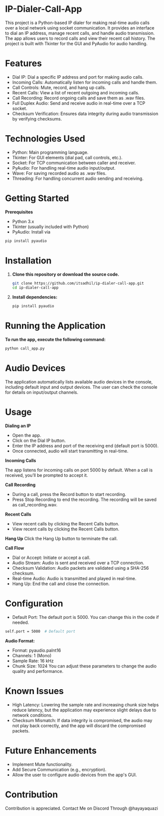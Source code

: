 # IP-Dialer-Call-App
This project is a Python-based IP dialer for making real-time audio calls over a local network using socket communication. It provides an interface to dial an IP address, manage recent calls, and handle audio transmission. The app allows users to record calls and view their recent call history. The project is built with Tkinter for the GUI and PyAudio for audio handling.

# Features
- Dial IP: Dial a specific IP address and port for making audio calls.
- Incoming Calls: Automatically listen for incoming calls and handle them.
- Call Controls: Mute, record, and hang up calls.
- Recent Calls: View a list of recent outgoing and incoming calls.
- Call Recording: Record ongoing calls and save them as .wav files.
- Full Duplex Audio: Send and receive audio in real-time over a TCP socket.
- Checksum Verification: Ensures data integrity during audio transmission by verifying checksums.

# Technologies Used
- Python: Main programming language.
- Tkinter: For GUI elements (dial pad, call controls, etc.).
- Socket: For TCP communication between caller and receiver.
- PyAudio: For handling real-time audio input/output.
- Wave: For saving recorded audio as .wav files.
- Threading: For handling concurrent audio sending and receiving.

# Getting Started

**Prerequisites**

- Python 3.x
- Tkinter (usually included with Python)
- PyAudio: Install via

```bash
pip install pyaudio
```

# Installation

1.  **Clone this repository or download the source code.**

    ```bash
    git clone https://github.com/itsadhil/ip-dialer-call-app.git
    cd ip-dialer-call-app

3.  **Install dependencies:**

    ```bash
    pip install pyaudio

# Running the Application

**To run the app, execute the following command:**
```bash
python call_app.py
```

# Audio Devices

The application automatically lists available audio devices in the console, including default input and output devices. The user can check the console for details on input/output channels.

# Usage

**Dialing an IP**
- Open the app.
- Click on the Dial IP button.
- Enter the IP address and port of the receiving end (default port is 5000).
- Once connected, audio will start transmitting in real-time.

**Incoming Calls**

The app listens for incoming calls on port 5000 by default. When a call is received, you’ll be prompted to accept it.

**Call Recording**
- During a call, press the Record button to start recording.
- Press Stop Recording to end the recording. The recording will be saved as call_recording.wav.

**Recent Calls**
- View recent calls by clicking the Recent Calls button.
- View recent calls by clicking the Recent Calls button.

**Hang Up**
Click the Hang Up button to terminate the call.

**Call Flow**
- Dial or Accept: Initiate or accept a call.
- Audio Stream: Audio is sent and received over a TCP connection.
- Checksum Validation: Audio packets are validated using a SHA-256 checksum.
- Real-time Audio: Audio is transmitted and played in real-time.
- Hang Up: End the call and close the connection.

# Configuration
- Default Port: The default port is 5000. You can change this in the code if needed.
 ```bash
 self.port = 5000  # Default port
 ```
**Audio Format:**
- Format: pyaudio.paInt16
- Channels: 1 (Mono)
- Sample Rate: 16 kHz
- Chunk Size: 1024
You can adjust these parameters to change the audio quality and performance.

# Known Issues
- High Latency: Lowering the sample rate and increasing chunk size helps reduce latency, but the application may experience slight delays due to network conditions.
- Checksum Mismatch: If data integrity is compromised, the audio may not play back correctly, and the app will discard the compromised packets.

# Future Enhancements
- Implement Mute functionality.
- Add Secure Communication (e.g., encryption).
- Allow the user to configure audio devices from the app's GUI.

# Contribution

Contribution is appreciated.
Contact Me on Discord Through @hayayaquazi


